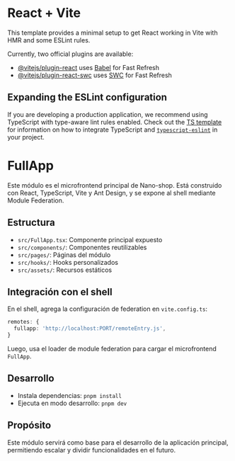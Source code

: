 # React + Vite

This template provides a minimal setup to get React working in Vite with HMR and some ESLint rules.

Currently, two official plugins are available:

- [@vitejs/plugin-react](https://github.com/vitejs/vite-plugin-react/blob/main/packages/plugin-react) uses [Babel](https://babeljs.io/) for Fast Refresh
- [@vitejs/plugin-react-swc](https://github.com/vitejs/vite-plugin-react/blob/main/packages/plugin-react-swc) uses [SWC](https://swc.rs/) for Fast Refresh

## Expanding the ESLint configuration

If you are developing a production application, we recommend using TypeScript with type-aware lint rules enabled. Check out the [TS template](https://github.com/vitejs/vite/tree/main/packages/create-vite/template-react-ts) for information on how to integrate TypeScript and [`typescript-eslint`](https://typescript-eslint.io) in your project.

# FullApp

Este módulo es el microfrontend principal de Nano-shop. Está construido con React, TypeScript, Vite y Ant Design, y se expone al shell mediante Module Federation.

## Estructura

- `src/FullApp.tsx`: Componente principal expuesto
- `src/components/`: Componentes reutilizables
- `src/pages/`: Páginas del módulo
- `src/hooks/`: Hooks personalizados
- `src/assets/`: Recursos estáticos

## Integración con el shell

En el shell, agrega la configuración de federation en `vite.config.ts`:

```ts
remotes: {
  fullapp: 'http://localhost:PORT/remoteEntry.js',
}
```

Luego, usa el loader de module federation para cargar el microfrontend `FullApp`.

## Desarrollo

- Instala dependencias: `pnpm install`
- Ejecuta en modo desarrollo: `pnpm dev`

## Propósito

Este módulo servirá como base para el desarrollo de la aplicación principal, permitiendo escalar y dividir funcionalidades en el futuro.
